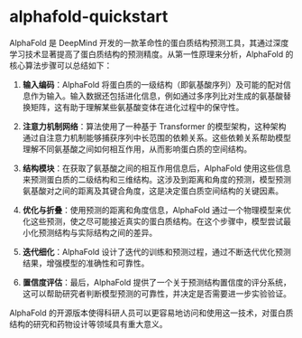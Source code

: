 # alphafold-quickstart

AlphaFold 是 DeepMind 开发的一款革命性的蛋白质结构预测工具，其通过深度学习技术显著提高了蛋白质结构的预测精度。从第一性原理来分析，AlphaFold 的核心算法步骤可以总结如下：

1. **输入编码**：AlphaFold 将蛋白质的一级结构（即氨基酸序列）及可能的配对信息作为输入。输入数据还包括进化信息，例如通过多序列比对生成的氨基酸替换矩阵，这有助于理解某些氨基酸变体在进化过程中的保守性。

2. **注意力机制网络**：算法使用了一种基于 Transformer 的模型架构，这种架构通过自注意力机制能够捕获序列中长范围的依赖关系。这些依赖关系帮助模型理解不同氨基酸之间如何相互作用，从而影响蛋白质的空间结构。

3. **结构模块**：在获取了氨基酸之间的相互作用信息后，AlphaFold 使用这些信息来预测蛋白质的二级结构和三维结构。这涉及到距离和角度的预测，模型预测氨基酸对之间的距离及其键合角度，这是决定蛋白质空间结构的关键因素。

4. **优化与折叠**：使用预测的距离和角度信息，AlphaFold 通过一个物理模型来优化这些预测，使之尽可能接近真实的蛋白质结构。在这个步骤中，模型尝试最小化预测结构与实际结构之间的差异。

5. **迭代细化**：AlphaFold 设计了迭代的训练和预测过程，通过不断迭代优化预测结果，增强模型的准确性和可靠性。

6. **置信度评估**：最后，AlphaFold 提供了一个关于预测结构置信度的评分系统，这可以帮助研究者判断模型预测的可靠性，并决定是否需要进一步实验验证。

AlphaFold 的开源版本使得科研人员可以更容易地访问和使用这一技术，对蛋白质结构的研究和药物设计等领域具有重大意义。
